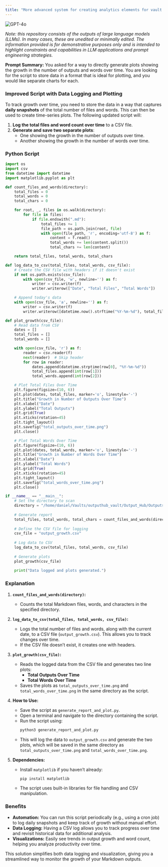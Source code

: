 ```yaml
---
title: "More advanced system for creating analytics elements for vault reporting"
---
```

![GPT-4o](https://img.shields.io/badge/GPT--4o-3333FF?style=for-the-badge&logo=openai&logoColor=white)



*Note: this repository consists of the outputs of large language models (LLMs). In many cases, these are unedited or minimally edited. The information provided is for demonstrative purposes only and is intended to highlight constraints and capabilities in LLM applications and prompt engineering strategies.*


**Prompt Summary:** You asked for a way to directly generate plots showing the growth in the number of outputs and words over time. You are looking for the script to store data in a format that is ideal for plotting, and you would like separate charts for each.

### Improved Script with Data Logging and Plotting

To track growth over time, you need to store the data in a way that captures **daily snapshots** of the total number of files and words. This can then be used to create time-series plots. The following updated script will:

1. **Log the total files and word count over time** to a CSV file.
2. **Generate and save two separate plots**:
   - One showing the growth in the number of outputs over time.
   - Another showing the growth in the number of words over time.

### Python Script

```python
import os
import csv
from datetime import datetime
import matplotlib.pyplot as plt

def count_files_and_words(directory):
    total_files = 0
    total_words = 0
    total_chars = 0

    for root, _, files in os.walk(directory):
        for file in files:
            if file.endswith(".md"):
                total_files += 1
                file_path = os.path.join(root, file)
                with open(file_path, 'r', encoding='utf-8') as f:
                    content = f.read()
                    total_words += len(content.split())
                    total_chars += len(content)

    return total_files, total_words, total_chars

def log_data_to_csv(total_files, total_words, csv_file):
    # Create the CSV file with headers if it doesn't exist
    if not os.path.exists(csv_file):
        with open(csv_file, 'w', newline='') as f:
            writer = csv.writer(f)
            writer.writerow(["Date", "Total Files", "Total Words"])

    # Append today's data
    with open(csv_file, 'a', newline='') as f:
        writer = csv.writer(f)
        writer.writerow([datetime.now().strftime("%Y-%m-%d"), total_files, total_words])

def plot_growth(csv_file):
    # Read data from CSV
    dates = []
    total_files = []
    total_words = []

    with open(csv_file, 'r') as f:
        reader = csv.reader(f)
        next(reader)  # Skip header
        for row in reader:
            dates.append(datetime.strptime(row[0], "%Y-%m-%d"))
            total_files.append(int(row[1]))
            total_words.append(int(row[2]))

    # Plot Total Files Over Time
    plt.figure(figsize=(10, 6))
    plt.plot(dates, total_files, marker='o', linestyle='-')
    plt.title("Growth in Number of Outputs Over Time")
    plt.xlabel("Date")
    plt.ylabel("Total Outputs")
    plt.grid(True)
    plt.xticks(rotation=45)
    plt.tight_layout()
    plt.savefig("total_outputs_over_time.png")
    plt.close()

    # Plot Total Words Over Time
    plt.figure(figsize=(10, 6))
    plt.plot(dates, total_words, marker='o', linestyle='-')
    plt.title("Growth in Number of Words Over Time")
    plt.xlabel("Date")
    plt.ylabel("Total Words")
    plt.grid(True)
    plt.xticks(rotation=45)
    plt.tight_layout()
    plt.savefig("total_words_over_time.png")
    plt.close()

if __name__ == "__main__":
    # Set the directory to scan
    directory = "/home/daniel/Vaults/outputhub_vault/Output_Hub/Outputs"
    
    # Generate report
    total_files, total_words, total_chars = count_files_and_words(directory)
    
    # Define the CSV file for logging
    csv_file = "output_growth.csv"
    
    # Log data to CSV
    log_data_to_csv(total_files, total_words, csv_file)
    
    # Generate plots
    plot_growth(csv_file)
    
    print("Data logged and plots generated.")
```

### Explanation

1. **`count_files_and_words(directory)`:** 
   - Counts the total Markdown files, words, and characters in the specified directory.

2. **`log_data_to_csv(total_files, total_words, csv_file)`:**
   - Logs the total number of files and words, along with the current date, to a CSV file (`output_growth.csv`). This allows you to track changes over time.
   - If the CSV file doesn’t exist, it creates one with headers.

3. **`plot_growth(csv_file)`:**
   - Reads the logged data from the CSV file and generates two line plots:
     - **Total Outputs Over Time**
     - **Total Words Over Time**
   - Saves the plots as `total_outputs_over_time.png` and `total_words_over_time.png` in the same directory as the script.

4. **How to Use:**
   - Save the script as `generate_report_and_plot.py`.
   - Open a terminal and navigate to the directory containing the script.
   - Run the script using:
     ```bash
     python3 generate_report_and_plot.py
     ```
   - This will log the data to `output_growth.csv` and generate the two plots, which will be saved in the same directory as `total_outputs_over_time.png` and `total_words_over_time.png`.

5. **Dependencies:**
   - Install `matplotlib` if you haven’t already:
     ```bash
     pip install matplotlib
     ```
   - The script uses built-in libraries for file handling and CSV manipulation.

### Benefits
- **Automation:** You can run this script periodically (e.g., using a cron job) to log daily snapshots and keep track of growth without manual effort.
- **Data Logging:** Having a CSV log allows you to track progress over time and revisit historical data for additional analysis.
- **Visualizations:** Easily see trends in output growth and word count, helping you analyze productivity over time.

This solution simplifies both data logging and visualization, giving you a streamlined way to monitor the growth of your Markdown outputs.